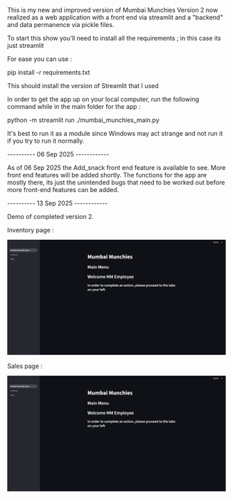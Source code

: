 This is my new and improved version of Mumbai Munchies Version 2 now realized as a web application with a front end via streamlit and a "backend" and data permanence via pickle files. 

To start this show you'll need to install all the requirements ; in this case its just streamlit

For ease you can use : 

pip install -r requirements.txt 

This should install the version of Streamlit that I used

In order to get the app up on your local computer, run the following command while in the main folder for the app : 

python -m streamlit run ./mumbai_munchies_main.py 

It's best to run it as a module since Windows may act strange and not run it if you try to run it normally.

---------- 06 Sep 2025 ------------

As of 06 Sep 2025 the Add_snack front end feature is available to see. More front end features will be added shortly. The functions for the app are mostly there,
its just the unintended bugs that need to be worked out before more front-end features can be added. 

---------- 13 Sep 2025 ------------

Demo of completed version 2. 

Inventory page : 

![Inventory Demo](https://github.com/DrewDNSare/Mumbai_Munchies_v2/blob/master/gifs/mmv2_inventory_page.gif)

Sales page : 

![Sales Demo](https://raw.githubusercontent.com/DrewDNSare/Mumbai_Munchies_v2/master/gifs/mmv2_sales_page.gif)
